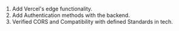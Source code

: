 1. Add Vercel's edge functionality.
2. Add Authentication methods with the backend.
3. Verified CORS and Compatibility with defined Standards in tech.